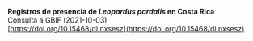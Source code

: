 **Registros de presencia de *Leopardus pardalis* en Costa Rica**  
Consulta a GBIF (2021-10-03)  
[https://doi.org/10.15468/dl.nxsesz](https://doi.org/10.15468/dl.nxsesz)
